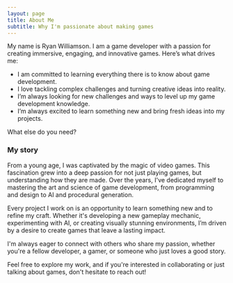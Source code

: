 ```yaml
---
layout: page
title: About Me
subtitle: Why I'm passionate about making games
---
```


My name is Ryan Williamson. I am a game developer with a passion for creating immersive, engaging, and innovative games. Here’s what drives me:

- I am committed to learning everything there is to know about game development.
- I love tackling complex challenges and turning creative ideas into reality.
- I’m always looking for new challenges and ways to level up my game development knowledge.
- I’m always excited to learn something new and bring fresh ideas into my projects.

What else do you need?

### My story

From a young age, I was captivated by the magic of video games. This fascination grew into a deep passion for not just playing games, but understanding how they are made. Over the years, I've dedicated myself to mastering the art and science of game development, from programming and design to AI and procedural generation.

Every project I work on is an opportunity to learn something new and to refine my craft. Whether it's developing a new gameplay mechanic, experimenting with AI, or creating visually stunning environments, I’m driven by a desire to create games that leave a lasting impact.

I'm always eager to connect with others who share my passion, whether you're a fellow developer, a gamer, or someone who just loves a good story.

Feel free to explore my work, and if you're interested in collaborating or just talking about games, don't hesitate to reach out!
